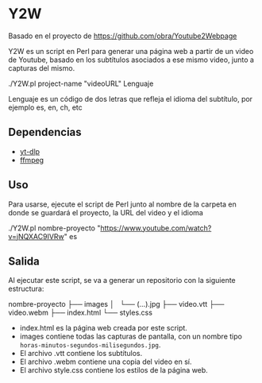 # Y2W

Basado en el proyecto de https://github.com/obra/Youtube2Webpage

Y2W es un script en Perl para generar una página web a partir de un video de Youtube, basado en los subtítulos asociados a ese mismo video, junto a capturas del mismo.

./Y2W.pl project-name "videoURL" Lenguaje

Lenguaje es un código de dos letras que refleja el idioma del subtítulo, por ejemplo es, en, ch, etc

## Dependencias

* [yt-dlp](https://github.com/yt-dlp/yt-dlp)
* [ffmpeg](https://ffmpeg.org/)

## Uso

Para usarse, ejecute el script de Perl junto al nombre de la carpeta en donde se guardará el proyecto, la URL del video y el idioma

./Y2W.pl nombre-proyecto "https://www.youtube.com/watch?v=jNQXAC9IVRw" es

## Salida

Al ejecutar este script, se va a generar un repositorio con la siguiente estructura:

nombre-proyecto
├── images
│   └── (…).jpg
├── video.vtt
├── video.webm
├── index.html
└── styles.css

* index.html es la página web creada por este script.
* images contiene todas las capturas de pantalla, con un nombre tipo ```horas-minutos-segundos-milisegundos.jpg```.
* El archivo .vtt contiene los subtítulos.
* El archivo .webm contiene una copia del video en sí.
* El archivo style.css contiene los estilos de la página web.
